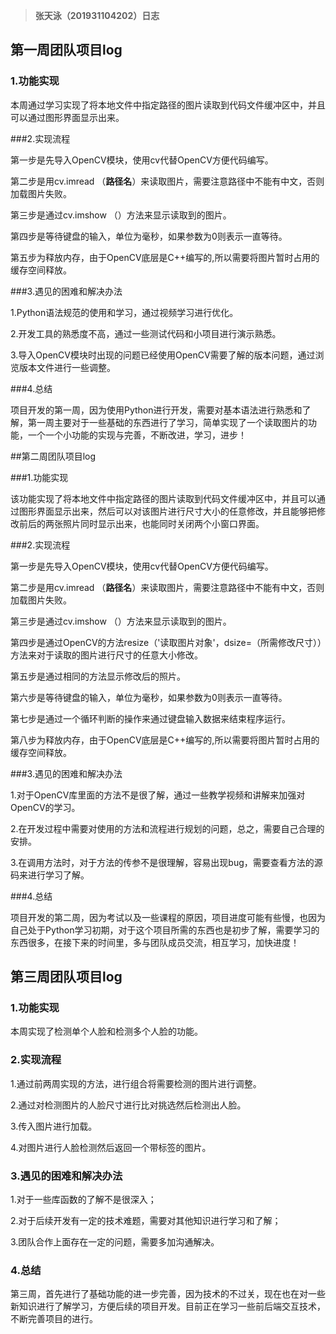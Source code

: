 > **张天泳（201931104202）日志**



## 第一周团队项目log

### 1.功能实现

本周通过学习实现了将本地文件中指定路径的图片读取到代码文件缓冲区中，并且可以通过图形界面显示出来。

###2.实现流程

第一步是先导入OpenCV模块，使用cv代替OpenCV方便代码编写。

第二步是用cv.imread （**路径名**）来读取图片，需要注意路径中不能有中文，否则加载图片失败。

第三步是通过cv.imshow （）方法来显示读取到的图片。

第四步是等待键盘的输入，单位为毫秒，如果参数为0则表示一直等待。 

第五步为释放内存，由于OpenCV底层是C++编写的,所以需要将图片暂时占用的缓存空间释放。

###3.遇见的困难和解决办法

1.Python语法规范的使用和学习，通过视频学习进行优化。

2.开发工具的熟悉度不高，通过一些测试代码和小项目进行演示熟悉。

3.导入OpenCV模块时出现的问题已经使用OpenCV需要了解的版本问题，通过浏览版本文件进行一些调整。

###4.总结

项目开发的第一周，因为使用Python进行开发，需要对基本语法进行熟悉和了解，第一周主要对于一些基础的东西进行了学习，简单实现了一个读取图片的功能，一个一个小功能的实现与完善，不断改进，学习，进步！





>





##第二周团队项目log 

###1.功能实现

该功能实现了将本地文件中指定路径的图片读取到代码文件缓冲区中，并且可以通过图形界面显示出来，然后可以对该图片进行尺寸大小的任意修改，并且能够把修改前后的两张照片同时显示出来，也能同时关闭两个小窗口界面。

###2.实现流程

第一步是先导入OpenCV模块，使用cv代替OpenCV方便代码编写。

第二步是用cv.imread （**路径名**）来读取图片，需要注意路径中不能有中文，否则加载图片失败。

第三步是通过cv.imshow （）方法来显示读取到的图片。

第四步是通过OpenCV的方法resize（'读取图片对象'，dsize=（所需修改尺寸））方法来对于读取的图片进行尺寸的任意大小修改。

第五步是通过相同的方法显示修改后的照片。

第六步是等待键盘的输入，单位为毫秒，如果参数为0则表示一直等待。 

第七步是通过一个循环判断的操作来通过键盘输入数据来结束程序运行。

第八步为释放内存，由于OpenCV底层是C++编写的,所以需要将图片暂时占用的缓存空间释放。

###3.遇见的困难和解决办法

1.对于OpenCV库里面的方法不是很了解，通过一些教学视频和讲解来加强对OpenCV的学习。

2.在开发过程中需要对使用的方法和流程进行规划的问题，总之，需要自己合理的安排。

3.在调用方法时，对于方法的传参不是很理解，容易出现bug，需要查看方法的源码来进行学习了解。

###4.总结

项目开发的第二周，因为考试以及一些课程的原因，项目进度可能有些慢，也因为自己处于Python学习初期，对于这个项目所需的东西也是初步了解，需要学习的东西很多，在接下来的时间里，多与团队成员交流，相互学习，加快进度！



>##### 



## 第三周团队项目log

### 1.功能实现

本周实现了检测单个人脸和检测多个人脸的功能。

### 2.实现流程

1.通过前两周实现的方法，进行组合将需要检测的图片进行调整。

2.通过对检测图片的人脸尺寸进行比对挑选然后检测出人脸。

3.传入图片进行加载。

4.对图片进行人脸检测然后返回一个带标签的图片。

### 3.遇见的困难和解决办法

1.对于一些库函数的了解不是很深入；

2.对于后续开发有一定的技术难题，需要对其他知识进行学习和了解；

3.团队合作上面存在一定的问题，需要多加沟通解决。

### 4.总结

第三周，首先进行了基础功能的进一步完善，因为技术的不过关，现在也在对一些新知识进行了解学习，方便后续的项目开发。目前正在学习一些前后端交互技术，不断完善项目的进行。

